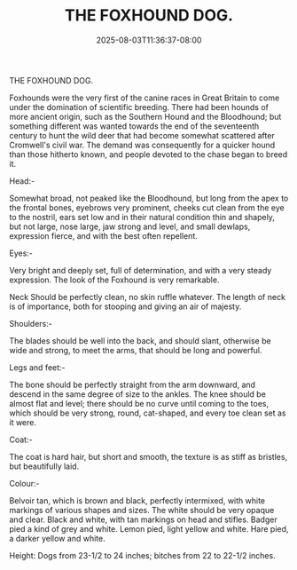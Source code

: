 ﻿---
title: "THE FOXHOUND DOG."
date: 2025-08-03T11:36:37-08:00
description: "Dogs Tips for Web Success"
featured_image: "/images/Dogs.jpg"
tags: ["Dogs"]
---

THE FOXHOUND DOG. 

Foxhounds were the very first of the canine races in Great Britain  to come under the domination of scientific breeding. There had been  hounds of more ancient origin, such as the Southern  Hound and the Bloodhound; but something different was wanted towards the end of the seventeenth century to hunt the wild deer that had become somewhat scattered after Cromwell's civil war. The demand was consequently for a quicker hound than those hitherto known, and people devoted to the chase began to breed it. 

Head:-

Somewhat broad, not peaked like the Bloodhound, but long from the apex to the frontal bones, eyebrows very prominent, cheeks cut clean from the eye to the nostril, ears set low and in their natural condition thin and shapely, but not large, nose large, jaw strong and level, and small dewlaps, expression fierce, and with the best often repellent.  

Eyes:-

Very bright and deeply set, full of determination, and with a  very steady expression. The look of the Foxhound is very remarkable.  

Neck Should be perfectly clean, no skin ruffle whatever. The length of neck is of importance, both for stooping and giving an air of majesty. 

Shoulders:-

The blades should be well into the back, and should slant, otherwise be wide and strong, to meet the arms, that should be long and powerful.  

Legs and feet:-

The bone should be perfectly straight from the arm downward, and descend in the same degree of size to the ankles. The knee should be almost flat and level; there should be no curve until coming to the toes, which should be very strong, round, cat-shaped, and every toe clean set as it were.  

Coat:-

The coat is hard hair, but short and smooth, the texture is as stiff as bristles, but beautifully laid.  

Colour:-

Belvoir tan, which is brown and black, perfectly intermixed, with white markings of various shapes and sizes. The white should be very opaque and clear. Black and white, with tan markings on head and stifles. Badger pied a kind of grey and white. Lemon pied, light yellow and white. Hare pied, a darker yellow and white.  

Height: Dogs from 23-1/2 to 24 inches; bitches from 22 to 22-1/2 inches.



